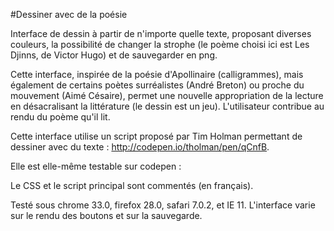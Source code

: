 #Dessiner avec de la poésie

Interface de dessin à partir de n'importe quelle texte, proposant diverses couleurs, la possibilité de changer la strophe (le poème choisi ici est Les Djinns, de Victor Hugo) et de sauvegarder en png. 

Cette interface, inspirée de la poésie d'Apollinaire (calligrammes), mais également de certains poètes surréalistes (André Breton) ou proche du mouvement (Aimé Césaire), permet une nouvelle appropriation de la lecture en désacralisant la littérature (le dessin est un jeu). L'utilisateur contribue au rendu du poème qu'il lit. 

Cette interface utilise un script proposé par Tim Holman permettant de dessiner avec du texte : http://codepen.io/tholman/pen/qCnfB.

Elle est elle-même testable sur codepen : 

Le CSS et le script principal sont commentés (en français).

Testé sous chrome 33.0, firefox 28.0, safari 7.0.2,  et IE 11. L'interface varie sur le rendu des boutons et sur la sauvegarde.